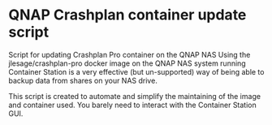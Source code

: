 # QNAP Crashplan container update script
Script for updating Crashplan Pro container on the QNAP NAS
Using the jlesage/crashplan-pro docker image on the QNAP NAS system running Container Station is a very effective (but un-supported) way of being able to backup data from shares on your NAS drive.

This script is created to automate and simplify the maintaining of the image and container used.
You barely need to interact with the Container Station GUI.
